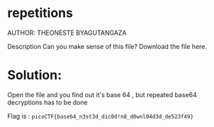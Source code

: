 # repetitions
AUTHOR: THEONESTE BYAGUTANGAZA

Description
Can you make sense of this file?
Download the file here.
# Solution:
Open the file and you find out it's base 64 , but repeated base64 decryptions has to be done

Flag is : `picoCTF{base64_n3st3d_dic0d!n8_d0wnl04d3d_de523f49}`
